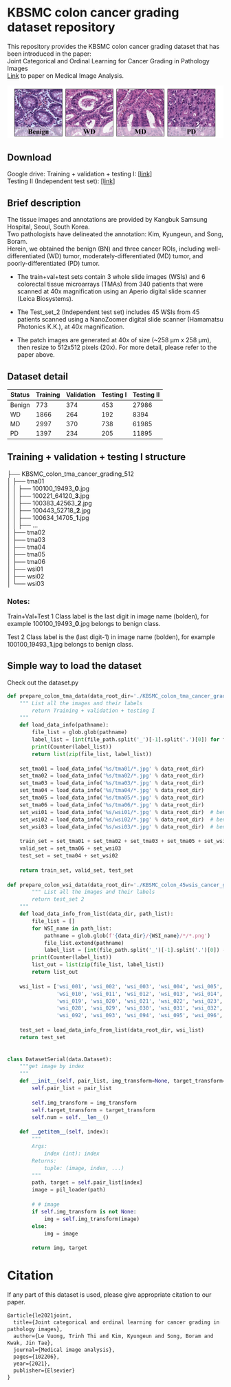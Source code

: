 # KBSMC colon cancer grading dataset repository

This repository provides the KBSMC colon cancer grading dataset that has been introduced in the paper: \
Joint Categorical and Ordinal Learning for Cancer Grading in Pathology Images \
[Link](https://www.sciencedirect.com/science/article/pii/S1361841521002516) to paper on Medical Image Analysis. <br />

![](colon_tma_tissue_sample.png)

## Download
Google drive:
Training + validation + testing I: [[link]](https://drive.google.com/file/d/1GznDqWUiaiOqllHn1isKFcyLMX9lQcBg/view?usp=sharing) \
Testing II (Independent test set): [[link]](https://drive.google.com/file/d/10bJ-2kjIH7VZor-Hr7VeZGApMGrGCAI4/view?usp=sharing)

## Brief description
The tissue images and annotations are provided by Kangbuk Samsung Hospital, Seoul, South Korea. \
Two pathologists have delineated the annotation: Kim, Kyungeun, and Song, Boram.\
Herein, we obtained the benign (BN) and three cancer ROIs, including well-differentiated (WD) tumor, moderately-differentiated (MD) tumor, and poorly-differentiated (PD) tumor. 

- The train+val+test sets contain 3 whole slide images (WSIs) and 6 colorectal tissue microarrays (TMAs) from 340 patients that were scanned at 40x magnification using an Aperio digital slide scanner (Leica Biosystems). 

- The Test_set_2 (Independent test set) includes 45 WSIs from 45 patients scanned using a NanoZoomer digital slide scanner (Hamamatsu Photonics K.K.), at 40x magnification. 

- The patch images are generated at 40x of size (~258 &micro;m x 258 &micro;m), then resize to 512x512 pixels (20x).
For more detail, please refer to the paper above.


## Dataset detail
| **Status** | **Training** | **Validation** | **Testing I** | **Testing II** |
|------------|--------------|----------------|---------------|----------------|
| Benign     | 773          | 374            | 453           | 27986          |
| WD         | 1866         | 264            | 192           | 8394           |
| MD         | 2997         | 370            | 738           | 61985          |
| PD         | 1397         | 234            | 205           | 11895          |



## Training + validation + testing I  structure

├── KBSMC_colon_tma_cancer_grading_512 \
│ ├── tma01 \
│      │  ├── 100100_19493_**0**.jpg  \
│      │  ├── 100221_64120_**3**.jpg \
│      │  ├── 100383_42563_**2**.jpg \
│      │  ├── 100443_52718_**2**.jpg \
│      │  ├── 100634_14705_**1**.jpg \
│      │  ├── ... \
│ ├── tma02 \
│ ├── tma03 \
│ ├── tma04 \
│ ├── tma05 \
│ ├── tma06 \
│ ├── wsi01 \
│ ├── wsi02 \
│ └── wsi03 

### Notes:
Train+Val+Test 1
Class label is the last digit in image name (bolden), for example 100100_19493_**0**.jpg belongs to benign class.

Test 2
Class label is the (last digit-1) in image name (bolden), for example 100100_19493_**1**.jpg belongs to benign class.


## Simple way to load the dataset
Check out the dataset.py

```python
def prepare_colon_tma_data(data_root_dir='./KBSMC_colon_tma_cancer_grading_512'):
    """ List all the images and their labels 
        return Training + validation + testing I
    """
    def load_data_info(pathname):
        file_list = glob.glob(pathname)
        label_list = [int(file_path.split('_')[-1].split('.')[0]) for file_path in file_list]
        print(Counter(label_list))
        return list(zip(file_list, label_list))

    set_tma01 = load_data_info('%s/tma01/*.jpg' % data_root_dir)
    set_tma02 = load_data_info('%s/tma02/*.jpg' % data_root_dir)
    set_tma03 = load_data_info('%s/tma03/*.jpg' % data_root_dir)
    set_tma04 = load_data_info('%s/tma04/*.jpg' % data_root_dir)
    set_tma05 = load_data_info('%s/tma05/*.jpg' % data_root_dir)
    set_tma06 = load_data_info('%s/tma06/*.jpg' % data_root_dir)
    set_wsi01 = load_data_info('%s/wsi01/*.jpg' % data_root_dir)  # benign exclusively
    set_wsi02 = load_data_info('%s/wsi02/*.jpg' % data_root_dir)  # benign exclusively
    set_wsi03 = load_data_info('%s/wsi03/*.jpg' % data_root_dir)  # benign exclusively

    train_set = set_tma01 + set_tma02 + set_tma03 + set_tma05 + set_wsi01
    valid_set = set_tma06 + set_wsi03
    test_set = set_tma04 + set_wsi02

    return train_set, valid_set, test_set

def prepare_colon_wsi_data(data_root_dir='./KBSMC_colon_45wsis_cancer_grading_512 (Test 2)'):
        """ List all the images and their labels 
        return test_set 2
    """
    def load_data_info_from_list(data_dir, path_list):
        file_list = []
        for WSI_name in path_list:
            pathname = glob.glob(f'{data_dir}/{WSI_name}/*/*.png')
            file_list.extend(pathname)
            label_list = [int(file_path.split('_')[-1].split('.')[0]) -1 for file_path in file_list]
        print(Counter(label_list))
        list_out = list(zip(file_list, label_list))
        return list_out

    wsi_list = ['wsi_001', 'wsi_002', 'wsi_003', 'wsi_004', 'wsi_005', 'wsi_006', 'wsi_007', 'wsi_008', 'wsi_009',
                'wsi_010', 'wsi_011', 'wsi_012', 'wsi_013', 'wsi_014', 'wsi_015', 'wsi_016', 'wsi_017', 'wsi_018',
                'wsi_019', 'wsi_020', 'wsi_021', 'wsi_022', 'wsi_023', 'wsi_024', 'wsi_025', 'wsi_026', 'wsi_027',
                'wsi_028', 'wsi_029', 'wsi_030', 'wsi_031', 'wsi_032', 'wsi_033', 'wsi_034', 'wsi_035', 'wsi_090',
                'wsi_092', 'wsi_093', 'wsi_094', 'wsi_095', 'wsi_096', 'wsi_097', 'wsi_098', 'wsi_099', 'wsi_100']

    test_set = load_data_info_from_list(data_root_dir, wsi_list)
    return test_set


class DatasetSerial(data.Dataset):
    """get image by index
    """
    def __init__(self, pair_list, img_transform=None, target_transform=None, two_crop=False):
        self.pair_list = pair_list

        self.img_transform = img_transform
        self.target_transform = target_transform
        self.num = self.__len__()

    def __getitem__(self, index):
        """
        Args:
            index (int): index
        Returns:
            tuple: (image, index, ...)
        """
        path, target = self.pair_list[index]
        image = pil_loader(path)

        # # image
        if self.img_transform is not None:
            img = self.img_transform(image)
        else:
            img = image

        return img, target

```

# Citation
If any part of this dataset is used, please give appropriate citation to our paper.
<br />
```
@article{le2021joint,
  title={Joint categorical and ordinal learning for cancer grading in pathology images},
  author={Le Vuong, Trinh Thi and Kim, Kyungeun and Song, Boram and Kwak, Jin Tae},
  journal={Medical image analysis},
  pages={102206},
  year={2021},
  publisher={Elsevier}
}
```
